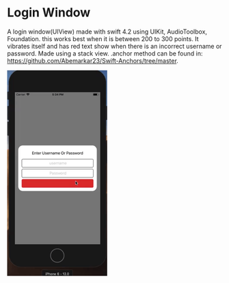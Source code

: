 # Login Window

A login window(UIView) made with swift 4.2 using UIKit, AudioToolbox, Foundation. this works best when it is between 200 to 300 
points. It vibrates itself and has red text show when there is an incorrect username or password. Made using a stack view. 
.anchor method can be found in: https://github.com/Abemarkar23/Swift-Anchors/tree/master.


![alt text](https://github.com/Abemarkar23/Login-Window/blob/master/ezgif.com-gif-to-mp4.gif)


